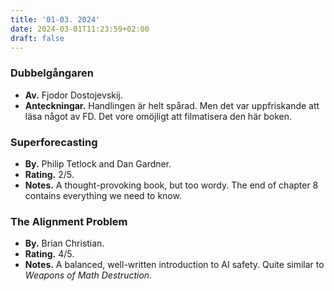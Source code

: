 ```yaml
---
title: '01-03. 2024'
date: 2024-03-01T11:23:59+02:00
draft: false
---
```


### Dubbelgångaren
- **Av.** Fjodor Dostojevskij.
- **Anteckningar.** Handlingen är helt spårad. Men det var uppfriskande att läsa något av FD. Det vore omöjligt att filmatisera den här boken.

### Superforecasting
- **By.** Philip Tetlock and Dan Gardner.
- **Rating.** 2/5.
- **Notes.** A thought-provoking book, but too wordy. The end of chapter 8 contains everything we need to know.

### The Alignment Problem
- **By.** Brian Christian.
- **Rating.** 4/5.
- **Notes.** A balanced, well-written introduction to AI safety. Quite similar to *Weapons of Math Destruction*.
